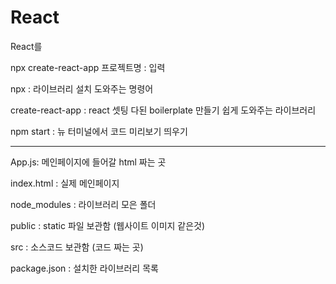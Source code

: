 # React
React를 


npx create-react-app 프로젝트명 :   입력

npx : 라이브러리 설치 도와주는 명령어

create-react-app : react 셋팅 다된 boilerplate 만들기 쉽게 도와주는 라이브러리

npm start : 뉴 터미널에서 코드 미리보기 띄우기

---

App.js: 메인페이지에 들어갈 html 짜는 곳

index.html : 실제 메인페이지

node_modules : 라이브러리 모은 폴더

public : static 파일 보관함 (웹사이트 이미지 같은것)

src : 소스코드 보관함 (코드 짜는 곳)

package.json : 설치한 라이브러리 목록
